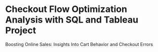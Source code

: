 # Checkout Flow Optimization Analysis with SQL and Tableau Project
 Boosting Online Sales: Insights Into Cart Behavior and Checkout Errors
